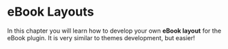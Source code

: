 # eBook Layouts

In this chapter you will learn how to develop your own **eBook layout** for the eBook plugin. It is very similar to themes development, but easier!

